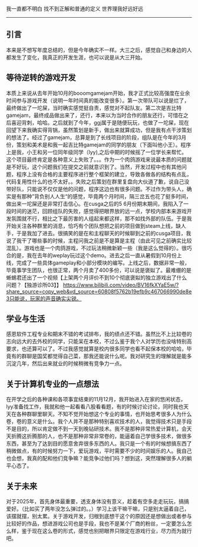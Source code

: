 我一直都不明白
找不到正解和普通的定义
世界理我好远好远

---

## 引言

​	本来是不想写年度总结的，但是今年确实不一样。大三之后，感觉自己和身边的人都发生了变化，我真正的开发生涯，也可以说是从大三开始。

## 等待逆转的游戏开发

​	本质上来说从去年开始10月的booomgamejam开始，我才正式比较高强度在业余时间参与游戏开发（说明一年时间真的能改变很多）。第一次带队可以说是烂了，最终做出了一坨屎，当时确实感觉挺自责，感觉对不起队友。第二次是吉比特gamejam，最终成品做出来了，还行，本来以为当时合作的朋友还行，可惜在之后喜迎背刺，哈哈。之后就到了今年，ggj属于是随便玩玩，也做了一坨屎，现在回望下来我确实得背锅，虽然策划是新手，做出来就算成功，但是我有点干涉策划的想法了。
​	经过了gamejam，总算是到了长线项目的阶段，组队是在今年的3月份，策划和美术是和我一起吉比特gamejam的同学的朋友（下面叫他小王）。程序上是我，小王和另一位同年级同学（lyy),之后中期的时候摇了一位学长来帮忙。这个项目最终肯定是各种意义上失败了。。。作为一个肉鸽游戏来说最本质的问题就是不好玩，这个问题我们在提交之前就意识到了。当然，开发过程中也有其他问题，程序上没有合格的主要程序进行整个框架的建立，导致各做各的结构有点乱，代码复用性什么的也不太好。。失败之后策划在群里复盘向大伙道了歉，说自己没带好队，只能说不仅仅是他的问题，程序这边也有很多问题。不过作为带头人，确实是有那种”背负别人人生“的感觉，毕竟两个月时间，隔三岔五也花了挺多时间，做出来一坨屎还是非常打击信心。
​	在cusga之后的5 6月份期末期间，我陷入了一段时间的迷茫，回顾组队的失败，感觉得把眼界放的远一点，学校内部本来游戏开发氛围就不行，相比之下最厉害的人组起来都这样，那不如找外部的队伍。于是我开始关注各种群里的消息，恰巧有个团队想把之前的项目做到steam上线，缺人手，于是我加了进去。很搞笑的是在和主程聊天的时候聊到之前的cusga项目，我说了我干了哪些事的时候，主程问我之前是不是算是主程（由此可见之前确实比较混乱）。游戏也是一个肉鸽游戏，不过玩法稍微新颖一些（我是这么觉得的）。很巧合的是，我在去年的weplay玩过这个demo。进去之后一直从暑假到10月份上线，完成了一些具体gameplay和小部分模块的编写。
​	上线之后，数据非常一般，毕竟事学生团队，也很正常，两个月卖了400多份，可以说是褒姒了。最难绷的是蜥蜴君还出了一个视频【上架两个月评价不到10个彻底褒姒的独立游戏出了什么问题？【独游诊所03】】 https://www.bilibili.com/video/BV16fkXYaE5w/?share_source=copy_web&vd_source=60808f5762b19efb9c467066990de8e3只能说，玩家的声音确实尖锐。

## 学业与生活

​	感恩软件工程专业和期末不错的考试排布，我的绩点还不错。虽然比不上比较卷的志向远大的去外校的同学，只能呆在本校，不过么鉴于我个人对学历也没啥特别高要求，也还算可以了。不过我感觉就算是校内很多同学也看不起保本校的哈哈，毕竟有的群聊是国奖都觉得自己菜，那我还能说什么呢。我对研究生的理解就是能多沉淀几年，然后出来就业的时候稍微有竞争力一点。

## 关于计算机专业的一点想法

​	在开学之后的各种课和各项事宜结束的11月12月，我开始进入在家的悠闲状态，lyy准备找工作，我就和他一起看看八股看看题，有的时候讨论讨论，同时我也天天在各种群聊里聊天。不知不觉开始想这个专业的事情，也开始思考很多人为什么卷，卷的意义是什么。我个人并不是那种特别喜欢技术的人，我觉得技术只是手段不是目的，所以肯定做不到一天到晚钻研技术。我不是那种非常热爱计算机，会天天折腾这折腾那的人，也不是那种非常非常卷的，能逼着自己学很多技术，做很多东西，甚至为了达到目的愿意舍弃很多东西的人。我只是一个有的时候想搞东西了稍微做点，有的时候努力一下，爱玩游戏，平时需要不少的时间娱乐的人。我自己也会想，我真的配和他们竞争嘛？能竞争过他们吗？想到这，突然理解很多人的躺平心态了。

## 关于未来

​	对于2025年，首先身体最重要，透支身体没有意义，趁着有空多走走玩玩，搞搞爱好。（比如买了两年没怎么弹过的。。）学习上该干嘛干嘛，只是别太逼着自己，该摆就摆，别太累。关于游戏开发，归根到底想干这个的原因还是想做出或者参与比较好的作品，想进游戏公司也是手段，我也不是某个厂商的粉丝，一定要怎么怎么样，鉴于现在这么卷的形式，感觉也别把眼界只限定在游戏行业，尽力而为就行吧。